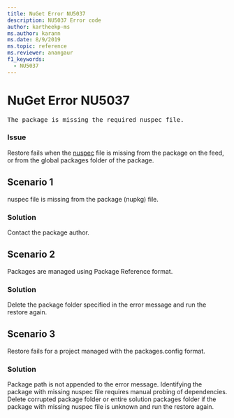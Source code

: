 ```yaml
---
title: NuGet Error NU5037
description: NU5037 Error code
author: kartheekp-ms
ms.author: karann
ms.date: 8/9/2019
ms.topic: reference
ms.reviewer: anangaur
f1_keywords: 
  - NU5037
---
```


# NuGet Error NU5037
<pre>The package is missing the required nuspec file.</pre>

### Issue

Restore fails when the [nuspec](../nuspec.md) file is missing from the package on the feed, or from the global packages folder of the package.

## Scenario 1

nuspec file is missing from the package (nupkg) file.

### Solution

Contact the package author. 

## Scenario 2

Packages are managed using Package Reference format.

### Solution

Delete the package folder specified in the error message and run the restore again.

## Scenario 3

Restore fails for a project managed with the packages.config format.

### Solution

Package path is not appended to the error message. Identifying the package with missing nuspec file requires manual probing of dependencies. Delete corrupted package folder or entire solution packages folder if the package with missing nuspec file is unknown and run the restore again.
